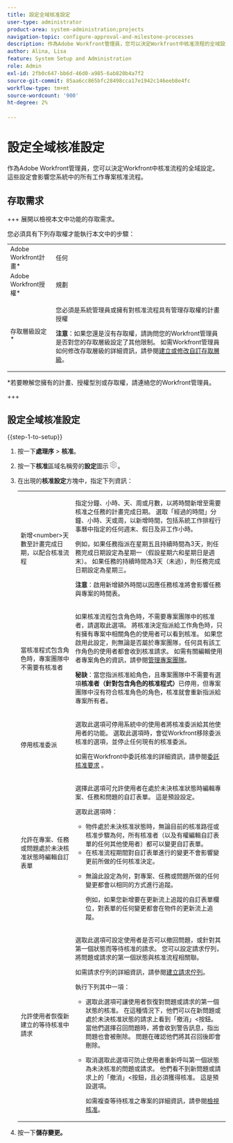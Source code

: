 ```yaml
---
title: 設定全域核准設定
user-type: administrator
product-area: system-administration;projects
navigation-topic: configure-approval-and-milestone-processes
description: 作為Adobe Workfront管理員，您可以決定Workfront中核准流程的全域設定。 這些設定會影響您系統中的所有工作專案核准流程。
author: Alina, Lisa
feature: System Setup and Administration
role: Admin
exl-id: 2fb0c647-bb6d-46d0-a985-6ab820b4a7f2
source-git-commit: 85aa6cc865bfc28498cca17e1942c146eeb8e4fc
workflow-type: tm+mt
source-wordcount: '900'
ht-degree: 2%

---
```


# 設定全域核准設定

作為Adobe Workfront管理員，您可以決定Workfront中核准流程的全域設定。 這些設定會影響您系統中的所有工作專案核准流程。

## 存取需求

+++ 展開以檢視本文中功能的存取需求。

您必須具有下列存取權才能執行本文中的步驟：

<table style="table-layout:auto"> 
 <col> 
 <col> 
 <tbody> 
  <tr> 
   <td role="rowheader">Adobe Workfront計畫*</td> 
   <td>任何</td> 
  </tr> 
  <tr> 
   <td role="rowheader">Adobe Workfront授權*</td> 
   <td>規劃</td> 
  </tr> 
  <tr> 
   <td role="rowheader">存取層級設定*</td> 
   <td> <p>您必須是系統管理員或擁有對核准流程具有管理存取權的計畫授權</p> <p><b>注意</b>：如果您還是沒有存取權，請詢問您的Workfront管理員是否對您的存取層級設定了其他限制。 如需Workfront管理員如何修改存取層級的詳細資訊，請參閱<a href="../../../administration-and-setup/add-users/configure-and-grant-access/create-modify-access-levels.md" class="MCXref xref">建立或修改自訂存取層級</a>。</p> </td> 
  </tr> 
 </tbody> 
</table>

&#42;若要瞭解您擁有的計畫、授權型別或存取權，請連絡您的Workfront管理員。

+++

## 設定全域核准設定

{{step-1-to-setup}}

1. 按一下&#x200B;**處理序** > **核准**。

1. 按一下&#x200B;**核准**&#x200B;區域名稱旁的&#x200B;**設定**&#x200B;圖示![齒輪設定圖示](assets/gear-icon-settings.png)。

1. 在出現的&#x200B;**核准設定**&#x200B;方塊中，指定下列資訊：

   <table style="table-layout:auto"> 
    <col> 
    <col> 
    <tbody> 
     <tr> 
      <td role="rowheader">新增&lt;number&gt;天數至計畫完成日期，以配合核准流程</td> 
      <td> <p>指定分鐘、小時、天、周或月數，以將時間新增至需要核准之任務的計畫完成日期。 選取「經過的時間」分鐘、小時、天或周，以新增時間，包括系統工作排程行事曆中指定的任何週末、假日及非工作小時。</p> 
      <p>例如，如果任務指派在星期五且持續時間為3天，則任務完成日期設定為星期一（假設星期六和星期日是週末）。 如果任務的持續時間為3天（未過），則任務完成日期設定為星期三。</p>
      <p><b>注意</b>：啟用新增額外時間以因應任務核准將會影響任務與專案的時間表。</p></td> 
     </tr> 
     <tr> 
      <td role="rowheader">當核准程式包含角色時，專案團隊中不需要有核准者</td> 
      <td> <p>如果核准流程包含角色時，不需要專案團隊中的核准者，請選取此選項。 將核准決定指派給工作角色時，只有擁有專案中相關角色的使用者可以看到核准。 如果您啟用此設定，則無論是否屬於專案團隊，任何具有該工作角色的使用者都會收到核准請求。 如需有關編輯使用者專案角色的資訊，請參閱<a href="../../../manage-work/projects/planning-a-project/manage-project-team.md" class="MCXref xref">管理專案團隊</a>。 </p> 
      <p><b>秘訣</b>：當您指派核准給角色，且專案團隊中不需要有選項<b>核准者（針對包含角色的核准程式）</b>已停用，但專案團隊中沒有符合核准角色的角色，核准就會重新指派給專案所有者。 </p> </td> 
     </tr> 
     <tr> 
      <td role="rowheader">停用核准委派</td> 
      <td> <p>選取此選項可停用系統中的使用者將核准委派給其他使用者的功能。 選取此選項時，會從Workfront移除委派核准的選項，並停止任何現有的核准委派。</p> <p>如需在Workfront中委託核准的詳細資訊，請參閱<a href="../../../review-and-approve-work/manage-approvals/delegate-approval-requests.md" class="MCXref xref">委託核准要求</a> 。</p> </td> 
     </tr> 
     <tr> 
      <td role="rowheader">允許在專案、任務或問題處於未決核准狀態時編輯自訂表單</td> 
      <td> <p>選擇此選項可允許使用者在處於未決核准狀態時編輯專案、任務和問題的自訂表單。 這是預設設定。</p> 
      <p>選取此選項時：</p> 
       <ul> 
       <li>物件處於未決核准狀態時，無論目前的核准路徑或核准步驟為何，所有核准者（以及有權編輯自訂表單的任何其他使用者）都可以變更自訂表單。</li> 
       <li>在核准流程期間對自訂表單進行的變更不會影響變更前所做的任何核准決定。</li> 
       <li> <p>無論此設定為何，對專案、任務或問題所做的任何變更都會以相同的方式進行追蹤。 </p> <p>例如，如果您新增要在更新流上追蹤的自訂表單欄位，對表單的任何變更都會在物件的更新流上追蹤。</p> </li> 
       </ul> </td> 
     </tr> 
     <tr> 
      <td role="rowheader">允許使用者恢復新建立的等待核准中請求</td> 
      <td> <p>選取此選項可設定使用者是否可以撤回問題，或針對其第一個狀態而等待核准的請求。 您可以設定請求佇列，將問題或請求的第一個狀態與核准流程相關聯。 </p> 
      <p>如需請求佇列的詳細資訊，請參閱<a href="../../../manage-work/requests/create-and-manage-request-queues/create-request-queue.md" class="MCXref xref">建立請求佇列</a>。</p> 
      <p>執行下列其中一項：</p> 
       <ul> 
       <li>選取此選項可讓使用者恢復對問題或請求的第一個狀態的核准。 在這種情況下，他們可以在新問題或處於未決核准狀態的請求上看到「撤消」&lt;按鈕。 當他們選擇召回問題時，將會收到警告訊息，指出問題也會被刪除。 問題在確認他們將其召回後即會刪除。 </li> 
       <li> <p>取消選取此選項可防止使用者重新呼叫第一個狀態為未決核准的問題或請求。 他們看不到新問題或請求上的「撤消」&lt;按鈕，且必須獲得核准。 這是預設選項。</p> 
       <p>如需複查等待核准之專案的詳細資訊，請參閱<a href="../../../review-and-approve-work/manage-approvals/view-approvals.md" class="MCXref xref">檢視核准</a>。</p> </li> 
       </ul> </td> 
     </tr> 
    </tbody> 
   </table>

1. 按一下&#x200B;**儲存變更。**
